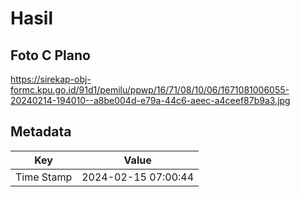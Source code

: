 # Hasil

## Foto C Plano

https://sirekap-obj-formc.kpu.go.id/91d1/pemilu/ppwp/16/71/08/10/06/1671081006055-20240214-194010--a8be004d-e79a-44c6-aeec-a4ceef87b9a3.jpg


## Metadata

| Key        | Value               |
| ---------- | ------------------- |
| Time Stamp | 2024-02-15 07:00:44 |



